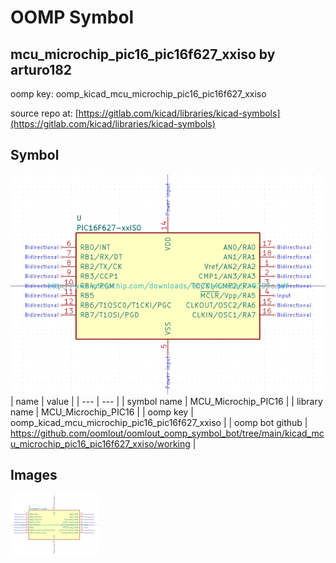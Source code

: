 # OOMP Symbol  
## mcu_microchip_pic16_pic16f627_xxiso  by arturo182  
  
oomp key: oomp_kicad_mcu_microchip_pic16_pic16f627_xxiso  
  
source repo at: [https://gitlab.com/kicad/libraries/kicad-symbols](https://gitlab.com/kicad/libraries/kicad-symbols)  
## Symbol  
  
[![working.png](working_600.png)](working.png)  
| name | value | 
| --- | --- | 
| symbol name | MCU_Microchip_PIC16 | 
| library name | MCU_Microchip_PIC16 | 
| oomp key | oomp_kicad_mcu_microchip_pic16_pic16f627_xxiso | 
| oomp bot github | https://github.com/oomlout/oomlout_oomp_symbol_bot/tree/main/kicad_mcu_microchip_pic16_pic16f627_xxiso/working | 
## Images  
  
[![working.png](working_140.png)](working.png)  
